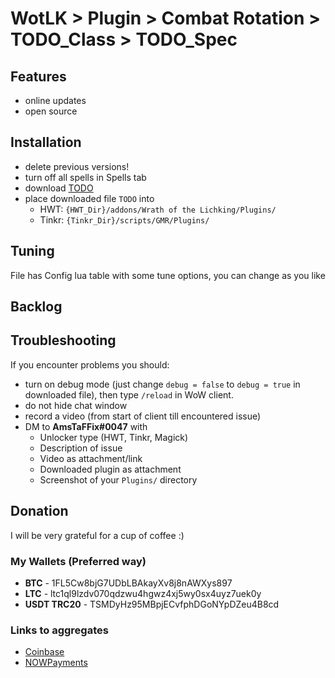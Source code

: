 # WotLK > Plugin > Combat Rotation > TODO_Class > TODO_Spec

## Features
- online updates
- open source

## Installation
- delete previous versions!
- turn off all spells in Spells tab
- download [TODO](TODO)
- place downloaded file `TODO` into
  - HWT: `{HWT_Dir}/addons/Wrath of the Lichking/Plugins/`
  - Tinkr: `{Tinkr_Dir}/scripts/GMR/Plugins/`

## Tuning
File has Config lua table with some tune options, you can change as you like

## Backlog

## Troubleshooting
If you encounter problems you should:
- turn on debug mode (just change `debug = false` to `debug = true` in downloaded file), then type `/reload` in WoW client.
- do not hide chat window
- record a video (from start of client till encountered issue)
- DM to **AmsTaFFix#0047** with
  - Unlocker type (HWT, Tinkr, Magick)
  - Description of issue
  - Video as attachment/link
  - Downloaded plugin as attachment
  - Screenshot of your `Plugins/` directory

## Donation
I will be very grateful for a cup of coffee :)

### My Wallets (Preferred way)
- **BTC** - 1FL5Cw8bjG7UDbLBAkayXv8j8nAWXys897
- **LTC** - ltc1ql9lzdv070qdzwu4hgwz4xj5wy0sx4uyz7uek0y
- **USDT TRC20** - TSMDyHz95MBpjECvfphDGoNYpDZeu4B8cd
 
### Links to aggregates
- [Coinbase](https://commerce.coinbase.com/checkout/4662ac44-ca8c-4f8f-9130-d647d0d89da0)
- [NOWPayments](https://nowpayments.io/donation/AmsTaFFix)